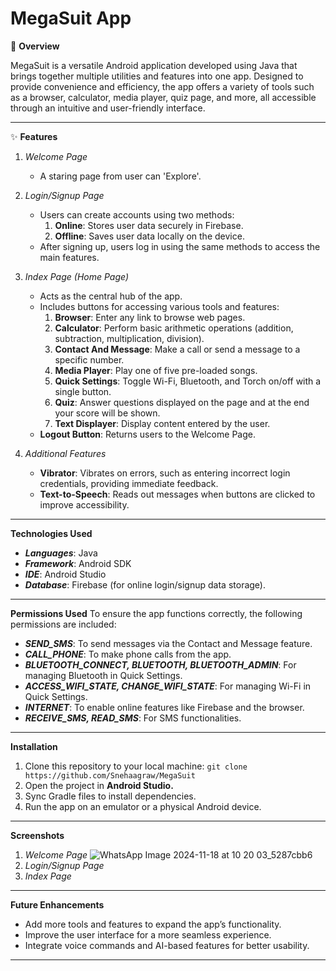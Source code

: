# MegaSuit App

📱 **Overview**

MegaSuit is a versatile Android application developed using Java that brings together multiple utilities and features into one app. 
Designed to provide convenience and efficiency, the app offers a variety of tools such as a browser, calculator, media player, quiz page, and more, all accessible through an intuitive and user-friendly interface.

---

✨ **Features**
1. *Welcome Page*
   - A staring page from user can 'Explore'.
     
2. *Login/Signup Page*
   - Users can create accounts using two methods:
       1. **Online**: Stores user data securely in Firebase.
       2. **Offline**: Saves user data locally on the device.
   - After signing up, users log in using the same methods to access the main features.

3. *Index Page (Home Page)*
   - Acts as the central hub of the app.
   - Includes buttons for accessing various tools and features:
     1. **Browser**: Enter any link to browse web pages.
     2. **Calculator**: Perform basic arithmetic operations (addition, subtraction, multiplication, division).
     3. **Contact And Message**: Make a call or send a message to a specific number.
     4. **Media Player**: Play one of five pre-loaded songs.
     5. **Quick Settings**: Toggle Wi-Fi, Bluetooth, and Torch on/off with a single button.
     6. **Quiz**: Answer questions displayed on the page and at the end your score will be shown.
     7. **Text Displayer**: Display content entered by the user.
   - **Logout Button**: Returns users to the Welcome Page.
4. *Additional Features*
   - **Vibrator**: Vibrates on errors, such as entering incorrect login credentials, providing immediate feedback.
   - **Text-to-Speech**: Reads out messages when buttons are clicked to improve accessibility.

---

**Technologies Used**
- ***Languages***: Java
- ***Framework***: Android SDK
- ***IDE***: Android Studio
- ***Database***: Firebase (for online login/signup data storage).

---

**Permissions Used**
To ensure the app functions correctly, the following permissions are included:
   - ***SEND_SMS***: To send messages via the Contact and Message feature.
   - ***CALL_PHONE***: To make phone calls from the app.
   - ***BLUETOOTH_CONNECT, BLUETOOTH, BLUETOOTH_ADMIN***: For managing Bluetooth in Quick Settings.
   - ***ACCESS_WIFI_STATE, CHANGE_WIFI_STATE***: For managing Wi-Fi in Quick Settings.
   - ***INTERNET***: To enable online features like Firebase and the browser.
   - ***RECEIVE_SMS, READ_SMS***: For SMS functionalities.

---

**Installation**
1. Clone this repository to your local machine:
   `git clone https://github.com/Snehaagraw/MegaSuit`
2. Open the project in **Android Studio.**
3. Sync Gradle files to install dependencies.
4. Run the app on an emulator or a physical Android device.

---

**Screenshots**
1. *Welcome Page*
![WhatsApp Image 2024-11-18 at 10 20 03_5287cbb6](https://github.com/user-attachments/assets/6a7a29e6-7665-47dd-b28c-132277058b9f)
2. *Login/Signup Page*
4. *Index Page*

---

**Future Enhancements**
   - Add more tools and features to expand the app’s functionality.
   - Improve the user interface for a more seamless experience.
   - Integrate voice commands and AI-based features for better usability.

---
